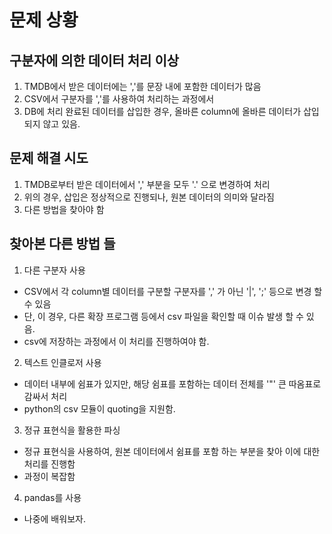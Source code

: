 # 문제 상황
## 구분자에 의한 데이터 처리 이상
1. TMDB에서 받은 데이터에는 ','를 문장 내에 포함한 데이터가 많음
2. CSV에서 구분자를 ','를 사용하여 처리하는 과정에서 
3. DB에 처리 완료된 데이터를 삽입한 경우, 올바른 column에 올바른 데이터가 삽입되지 않고 있음.

## 문제 해결 시도
1. TMDB로부터 받은 데이터에서 ',' 부분을 모두 '.' 으로 변경하여 처리
2. 위의 경우, 삽입은 정상적으로 진행되나, 원본 데이터의 의미와 달라짐
3. 다른 방법을 찾아야 함

## 찾아본 다른 방법 들
1. 다른 구분자 사용
  - CSV에서 각 column별 데이터를 구분할 구분자를 ',' 가 아닌 '|', ';' 등으로 변경 할 수 있음
  - 단, 이 경우, 다른 확장 프로그램 등에서 csv 파일을 확인할 때 이슈 발생 할 수 있음.
  - csv에 저장하는 과정에서 이 처리를 진행하여야 함.
2. 텍스트 인클로저 사용
  - 데이터 내부에 쉼표가 있지만, 해당 쉼표를 포함하는 데이터 전체를 '"' 큰 따옴표로 감싸서 처리
  - python의 csv 모듈이 quoting을 지원함.
3. 정규 표현식을 활용한 파싱
  - 정규 표현식을 사용하여, 원본 데이터에서 쉼표를 포함 하는 부분을 찾아 이에 대한 처리를 진행함
  - 과정이 복잡함
4. pandas를 사용
  - 나중에 배워보자.